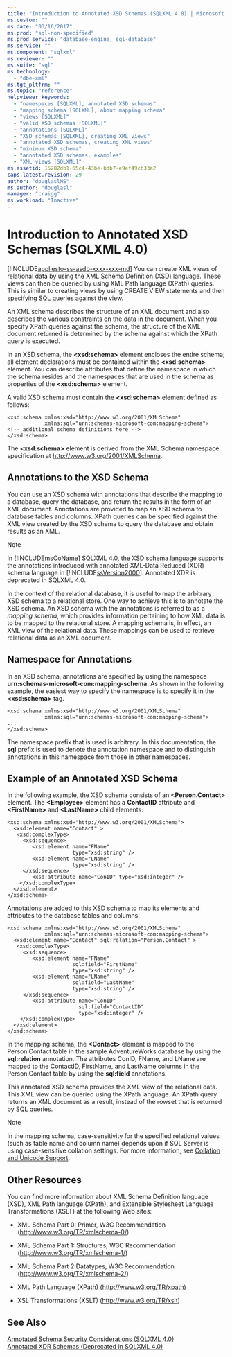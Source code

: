 ```yaml
---
title: "Introduction to Annotated XSD Schemas (SQLXML 4.0) | Microsoft Docs"
ms.custom: ""
ms.date: "03/16/2017"
ms.prod: "sql-non-specified"
ms.prod_service: "database-engine, sql-database"
ms.service: ""
ms.component: "sqlxml"
ms.reviewer: ""
ms.suite: "sql"
ms.technology: 
  - "dbe-xml"
ms.tgt_pltfrm: ""
ms.topic: "reference"
helpviewer_keywords: 
  - "namespaces [SQLXML], annotated XSD schemas"
  - "mapping schema [SQLXML], about mapping schema"
  - "views [SQLXML]"
  - "valid XSD schemas [SQLXML]"
  - "annotations [SQLXML]"
  - "XSD schemas [SQLXML], creating XML views"
  - "annotated XSD schemas, creating XML views"
  - "minimum XSD schema"
  - "annotated XSD schemas, examples"
  - "XML views [SQLXML]"
ms.assetid: 15282db1-65c4-43be-bdb7-e9ef49cb33a2
caps.latest.revision: 29
author: "douglaslMS"
ms.author: "douglasl"
manager: "craigg"
ms.workload: "Inactive"
---
```

# Introduction to Annotated XSD Schemas (SQLXML 4.0)
[!INCLUDE[appliesto-ss-asdb-xxxx-xxx-md](../../../includes/appliesto-ss-asdb-xxxx-xxx-md.md)]
  You can create XML views of relational data by using the XML Schema Definition (XSD) language. These views can then be queried by using XML Path language (XPath) queries. This is similar to creating views by using CREATE VIEW statements and then specifying SQL queries against the view.  
  
 An XML schema describes the structure of an XML document and also describes the various constraints on the data in the document. When you specify XPath queries against the schema, the structure of the XML document returned is determined by the schema against which the XPath query is executed.  
  
 In an XSD schema, the **\<xsd:schema>** element encloses the entire schema; all element declarations must be contained within the **\<xsd:schema>** element. You can describe attributes that define the namespace in which the schema resides and the namespaces that are used in the schema as properties of the **\<xsd:schema>** element.  
  
 A valid XSD schema must contain the **\<xsd:schema>** element defined as follows:  
  
```  
<xsd:schema xmlns:xsd="http://www.w3.org/2001/XMLSchema"   
            xmlns:sql="urn:schemas-microsoft-com:mapping-schema">  
<!-- additional schema definitions here -->  
</xsd:schema>  
```  
  
 The **\<xsd:schema>** element is derived from the XML Schema namespace specification at http://www.w3.org/2001/XMLSchema.  
  
## Annotations to the XSD Schema  
 You can use an XSD schema with annotations that describe the mapping to a database, query the database, and return the results in the form of an XML document. Annotations are provided to map an XSD schema to database tables and columns. XPath queries can be specified against the XML view created by the XSD schema to query the database and obtain results as an XML.  
  
> [!NOTE]  
>  In [!INCLUDE[msCoName](../../../includes/msconame-md.md)] SQLXML 4.0, the XSD schema language supports the annotations introduced with annotated XML-Data Reduced (XDR) schema language in [!INCLUDE[ssVersion2000](../../../includes/ssversion2000-md.md)]. Annotated XDR is deprecated in SQLXML 4.0.  
  
 In the context of the relational database, it is useful to map the arbitrary XSD schema to a relational store. One way to achieve this is to annotate the XSD schema. An XSD schema with the annotations is referred to as a *mapping schema*, which provides information pertaining to how XML data is to be mapped to the relational store. A mapping schema is, in effect, an XML view of the relational data. These mappings can be used to retrieve relational data as an XML document.  
  
## Namespace for Annotations  
 In an XSD schema, annotations are specified by using the namespace **urn:schemas-microsoft-com:mapping-schema**. As shown in the following example, the easiest way to specify the namespace is to specify it in the **\<xsd:schema>** tag.  
  
```  
<xsd:schema xmlns:xsd="http://www.w3.org/2001/XMLSchema"   
            xmlns:sql="urn:schemas-microsoft-com:mapping-schema">  
...  
</xsd:schema>  
```  
  
 The namespace prefix that is used is arbitrary. In this documentation, the **sql** prefix is used to denote the annotation namespace and to distinguish annotations in this namespace from those in other namespaces.  
  
## Example of an Annotated XSD Schema  
 In the following example, the XSD schema consists of an **\<Person.Contact>** element. The **\<Employee>** element has a **ContactID** attribute and **\<FirstName>** and **\<LastName>** child elements:  
  
```  
<xsd:schema xmlns:xsd="http://www.w3.org/2001/XMLSchema">  
  <xsd:element name="Contact" >  
   <xsd:complexType>  
     <xsd:sequence>  
        <xsd:element name="FName"    
                     type="xsd:string" />   
        <xsd:element name="LName"  
                     type="xsd:string" />  
     </xsd:sequence>  
        <xsd:attribute name="ConID" type="xsd:integer" />  
    </xsd:complexType>  
  </xsd:element>  
</xsd:schema>  
```  
  
 Annotations are added to this XSD schema to map its elements and attributes to the database tables and columns:  
  
```  
<xsd:schema xmlns:xsd="http://www.w3.org/2001/XMLSchema"  
            xmlns:sql="urn:schemas-microsoft-com:mapping-schema">  
  <xsd:element name="Contact" sql:relation="Person.Contact" >  
   <xsd:complexType>  
     <xsd:sequence>  
        <xsd:element name="FName"  
                     sql:field="FirstName"   
                     type="xsd:string" />   
        <xsd:element name="LName"    
                     sql:field="LastName"    
                     type="xsd:string" />  
     </xsd:sequence>  
        <xsd:attribute name="ConID"   
                       sql:field="ContactID"   
                       type="xsd:integer" />  
    </xsd:complexType>  
  </xsd:element>  
</xsd:schema>  
```  
  
 In the mapping schema, the **\<Contact>** element is mapped to the Person.Contact table in the sample AdventureWorks database by using the **sql:relation** annotation. The attributes ConID, FName, and LName are mapped to the ContactID, FirstName, and LastName columns in the Person.Contact table by using the **sql:field** annotations.  
  
 This annotated XSD schema provides the XML view of the relational data. This XML view can be queried using the XPath language. An XPath query returns an XML document as a result, instead of the rowset that is returned by SQL queries.  
  
> [!NOTE]  
>  In the mapping schema, case-sensitivity for the specified relational values (such as table name and column name) depends upon if SQL Server is using case-sensitive collation settings. For more information, see [Collation and Unicode Support](../../../relational-databases/collations/collation-and-unicode-support.md).  
  
## Other Resources  
 You can find more information about XML Schema Definition language (XSD), XML Path language (XPath), and Extensible Stylesheet Language Transformations (XSLT) at the following Web sites:  
  
-   XML Schema Part 0: Primer, W3C Recommendation (http://www.w3.org/TR/xmlschema-0/)  
  
-   XML Schema Part 1: Structures, W3C Recommendation (http://www.w3.org/TR/xmlschema-1/)  
  
-   XML Schema Part 2:Datatypes, W3C Recommendation (http://www.w3.org/TR/xmlschema-2/)  
  
-   XML Path Language (XPath) (http://www.w3.org/TR/xpath)  
  
-   XSL Transformations (XSLT) (http://www.w3.org/TR/xslt)  
  
## See Also  
 [Annotated Schema Security Considerations &#40;SQLXML 4.0&#41;](../../../relational-databases/sqlxml-annotated-xsd-schemas-xpath-queries/security/annotated-schema-security-considerations-sqlxml-4-0.md)   
 [Annotated XDR Schemas &#40;Deprecated in SQLXML 4.0&#41;](../../../relational-databases/sqlxml/annotated-xsd-schemas/annotated-xdr-schemas-deprecated-in-sqlxml-4-0.md)  
  
  
